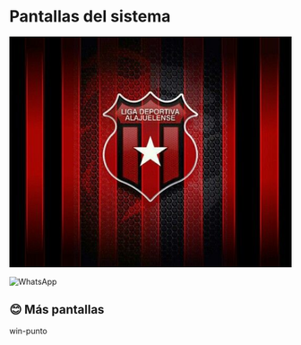 # Pantallas del sistema

![Captura de Pantalla](Docs/liga.jpg)

![WhatsApp](https://img.shields.io/badge/WhatsApp-25D366?style=for-the-badge&logo=whatsapp&logoColor=white)



## 😊 Más pantallas
win-punto 


